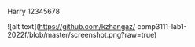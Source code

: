 Harry 12345678

![alt text](https://github.com/kzhangaz/
comp3111-lab1-2022f/blob/master/screenshot.png?raw=true)
